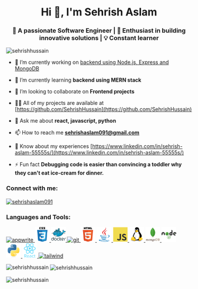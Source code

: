 <h1 align="center">Hi 👋, I'm Sehrish Aslam</h1>
<h3 align="center">🔧 A passionate Software Engineer | 🚀 Enthusiast in building innovative solutions | 💡 Constant learner</h3>

<p align="left"> <img src="https://komarev.com/ghpvc/?username=sehrishhussain&label=Profile%20views&color=0e75b6&style=flat" alt="sehrishhussain" /> </p>

- 🔭 I’m currently working on [backend using Node.js, Express and MongoDB](https://github.com/SehrishHussain/chai-backend)

- 🌱 I’m currently learning **backend using MERN stack**

- 👯 I’m looking to collaborate on **Frontend projects**

- 👨‍💻 All of my projects are available at [https://github.com/SehrishHussain](https://github.com/SehrishHussain)

- 💬 Ask me about **react, javascript, python**

- 📫 How to reach me **sehrishaslam091@gmail.com**

- 📄 Know about my experiences [https://www.linkedin.com/in/sehrish-aslam-55555s/](https://www.linkedin.com/in/sehrish-aslam-55555s/)

- ⚡ Fun fact **Debugging code is easier than convincing a toddler why they can't eat ice-cream for dinner.**

<h3 align="left">Connect with me:</h3>
<p align="left">
<a href="https://www.hackerrank.com/sehrishaslam091" target="blank"><img align="center" src="https://raw.githubusercontent.com/rahuldkjain/github-profile-readme-generator/master/src/images/icons/Social/hackerrank.svg" alt="sehrishaslam091" height="30" width="40" /></a>
</p>

<h3 align="left">Languages and Tools:</h3>
<p align="left"> <a href="https://appwrite.io" target="_blank" rel="noreferrer"> <img src="https://www.vectorlogo.zone/logos/appwriteio/appwriteio-icon.svg" alt="appwrite" width="40" height="40"/> </a> <a href="https://www.w3schools.com/css/" target="_blank" rel="noreferrer"> <img src="https://raw.githubusercontent.com/devicons/devicon/master/icons/css3/css3-original-wordmark.svg" alt="css3" width="40" height="40"/> </a> <a href="https://www.docker.com/" target="_blank" rel="noreferrer"> <img src="https://raw.githubusercontent.com/devicons/devicon/master/icons/docker/docker-original-wordmark.svg" alt="docker" width="40" height="40"/> </a> <a href="https://git-scm.com/" target="_blank" rel="noreferrer"> <img src="https://www.vectorlogo.zone/logos/git-scm/git-scm-icon.svg" alt="git" width="40" height="40"/> </a> <a href="https://www.w3.org/html/" target="_blank" rel="noreferrer"> <img src="https://raw.githubusercontent.com/devicons/devicon/master/icons/html5/html5-original-wordmark.svg" alt="html5" width="40" height="40"/> </a> <a href="https://www.java.com" target="_blank" rel="noreferrer"> <img src="https://raw.githubusercontent.com/devicons/devicon/master/icons/java/java-original.svg" alt="java" width="40" height="40"/> </a> <a href="https://developer.mozilla.org/en-US/docs/Web/JavaScript" target="_blank" rel="noreferrer"> <img src="https://raw.githubusercontent.com/devicons/devicon/master/icons/javascript/javascript-original.svg" alt="javascript" width="40" height="40"/> </a>  <a href="https://www.linux.org/" target="_blank" rel="noreferrer"> <img src="https://raw.githubusercontent.com/devicons/devicon/master/icons/linux/linux-original.svg" alt="linux" width="40" height="40"/> </a>  <a href="https://www.mongodb.com/" target="_blank" rel="noreferrer"> <img src="https://raw.githubusercontent.com/devicons/devicon/master/icons/mongodb/mongodb-original-wordmark.svg" alt="mongodb" width="40" height="40"/> </a> <a href="https://nodejs.org" target="_blank" rel="noreferrer"> <img src="https://raw.githubusercontent.com/devicons/devicon/master/icons/nodejs/nodejs-original-wordmark.svg" alt="nodejs" width="40" height="40"/> </a> <a href="https://www.python.org" target="_blank" rel="noreferrer"> <img src="https://raw.githubusercontent.com/devicons/devicon/master/icons/python/python-original.svg" alt="python" width="40" height="40"/> </a> <a href="https://reactjs.org/" target="_blank" rel="noreferrer"> <img src="https://raw.githubusercontent.com/devicons/devicon/master/icons/react/react-original-wordmark.svg" alt="react" width="40" height="40"/> </a> <a href="https://tailwindcss.com/" target="_blank" rel="noreferrer"> <img src="https://www.vectorlogo.zone/logos/tailwindcss/tailwindcss-icon.svg" alt="tailwind" width="40" height="40"/> </a> </p>

<p><img align="left" src="https://github-readme-stats.vercel.app/api/top-langs?username=sehrishhussain&show_icons=true&locale=en&layout=compact" alt="sehrishhussain" /></p>

<p>&nbsp;<img align="center" src="https://github-readme-stats.vercel.app/api?username=sehrishhussain&show_icons=true&locale=en" alt="sehrishhussain" /></p>

<p><img align="center" src="https://github-readme-streak-stats.herokuapp.com/?user=sehrishhussain&" alt="sehrishhussain" /></p>
